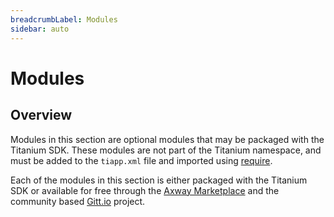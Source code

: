 ```yaml
---
breadcrumbLabel: Modules
sidebar: auto
---
```


# Modules

<ProxySummary/>

## Overview

Modules in this section are optional modules that may be packaged with the Titanium SDK.
These modules are not part of the Titanium namespace, and must be added to the `tiapp.xml`
file and imported using [require](Global.require).

Each of the modules in this section is either packaged with the Titanium SDK or
available for free through the [Axway Marketplace](https://marketplace.axway.com/home) and
the community based [Gitt.io](http://gitt.io) project.

<ApiDocs/>
